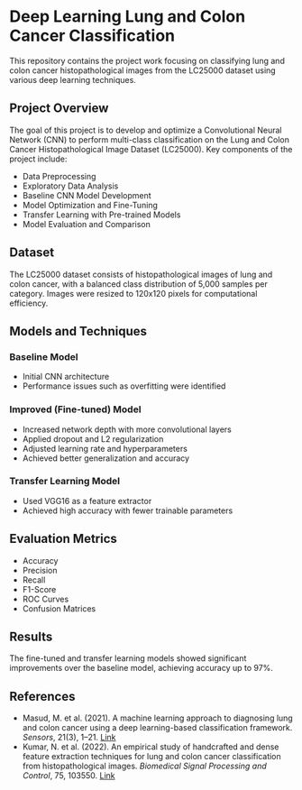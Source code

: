 # Deep Learning Lung and Colon Cancer Classification

This repository contains the project work focusing on classifying lung and colon cancer histopathological images from the LC25000 dataset using various deep learning techniques.

## Project Overview

The goal of this project is to develop and optimize a Convolutional Neural Network (CNN) to perform multi-class classification on the Lung and Colon Cancer Histopathological Image Dataset (LC25000). Key components of the project include:

- Data Preprocessing
- Exploratory Data Analysis
- Baseline CNN Model Development
- Model Optimization and Fine-Tuning
- Transfer Learning with Pre-trained Models
- Model Evaluation and Comparison

## Dataset

The LC25000 dataset consists of histopathological images of lung and colon cancer, with a balanced class distribution of 5,000 samples per category. Images were resized to 120x120 pixels for computational efficiency.

## Models and Techniques

### Baseline Model

- Initial CNN architecture
- Performance issues such as overfitting were identified

### Improved (Fine-tuned) Model

- Increased network depth with more convolutional layers
- Applied dropout and L2 regularization
- Adjusted learning rate and hyperparameters
- Achieved better generalization and accuracy

### Transfer Learning Model

- Used VGG16 as a feature extractor
- Achieved high accuracy with fewer trainable parameters

## Evaluation Metrics

- Accuracy
- Precision
- Recall
- F1-Score
- ROC Curves
- Confusion Matrices

## Results

The fine-tuned and transfer learning models showed significant improvements over the baseline model, achieving accuracy up to 97%.

## References

- Masud, M. et al. (2021). A machine learning approach to diagnosing lung and colon cancer using a deep learning-based classification framework. *Sensors*, 21(3), 1–21. [Link](https://www.mdpi.com/1424-8220/21/3/813)
- Kumar, N. et al. (2022). An empirical study of handcrafted and dense feature extraction techniques for lung and colon cancer classification from histopathological images. *Biomedical Signal Processing and Control*, 75, 103550. [Link](https://www.sciencedirect.com/science/article/abs/pii/S1746809421005833)


